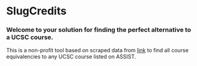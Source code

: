# SlugCredits

### Welcome to your solution for finding the perfect alternative to a UCSC course.

This is a non-profit tool based on scraped data from [link](https://assist.org) to find all course equivalencies to any UCSC course listed on ASSIST.